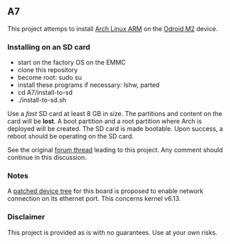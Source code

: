 ## A7

This project attemps to install [Arch Linux ARM](https://archlinuxarm.org/) on the [Odroid M2](https://wiki.odroid.com/odroid-m2/odroid-m2) device.

### Installing on an SD card

 - start on the factory OS on the EMMC
 - clone this repository
 - become root: sudo su
 - install these programs if necessary: lshw, parted
 - cd A7/install-to-sd
 - ./install-to-sd.sh

Use a *fast* SD card at least 8 GB in size. The partitions and content on the card will be **lost**. A boot partition and a root partition where Arch is deployed will be created. The SD card is made bootable. Upon success, a reboot should be operating on the SD card.

See the original [forum thread](https://archlinuxarm.org/forum/viewtopic.php?f=67&t=17166) leading to this project. Any comment should continue in this discussion.

### Notes

A [patched device tree](resources/dts/README.md) for this board is proposed to enable network connection on its ethernet port. This concerns kernel v6.13.

### Disclaimer

This project is provided as is with no guarantees. Use at your own risks.

